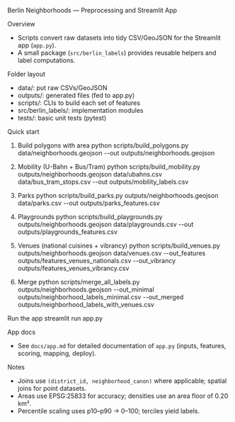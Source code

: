 Berlin Neighborhoods — Preprocessing and Streamlit App

Overview
- Scripts convert raw datasets into tidy CSV/GeoJSON for the Streamlit app (`app.py`).
- A small package (`src/berlin_labels`) provides reusable helpers and label computations.

Folder layout
- data/: put raw CSVs/GeoJSON
- outputs/: generated files (fed to app.py)
- scripts/: CLIs to build each set of features
- src/berlin_labels/: implementation modules
- tests/: basic unit tests (pytest)

Quick start
1) Build polygons with area
   python scripts/build_polygons.py data/neighborhoods.geojson --out outputs/neighborhoods.geojson

2) Mobility (U-Bahn + Bus/Tram)
   python scripts/build_mobility.py outputs/neighborhoods.geojson data/ubahns.csv data/bus_tram_stops.csv --out outputs/mobility_labels.csv

3) Parks
   python scripts/build_parks.py outputs/neighborhoods.geojson data/parks.csv --out outputs/parks_features.csv

4) Playgrounds
   python scripts/build_playgrounds.py outputs/neighborhoods.geojson data/playgrounds.csv --out outputs/playgrounds_features.csv

5) Venues (national cuisines + vibrancy)
   python scripts/build_venues.py outputs/neighborhoods.geojson data/venues.csv --out_features outputs/features_venues_nationals.csv --out_vibrancy outputs/features_venues_vibrancy.csv

6) Merge
   python scripts/merge_all_labels.py outputs/neighborhoods.geojson --out_minimal outputs/neighborhood_labels_minimal.csv --out_merged outputs/neighborhood_labels_with_venues.csv

Run the app
   streamlit run app.py

App docs
- See `docs/app.md` for detailed documentation of `app.py` (inputs, features, scoring, mapping, deploy).

Notes
- Joins use `(district_id, neighborhood_canon)` where applicable; spatial joins for point datasets.
- Areas use EPSG:25833 for accuracy; densities use an area floor of 0.20 km².
- Percentile scaling uses p10–p90 → 0–100; terciles yield labels.

